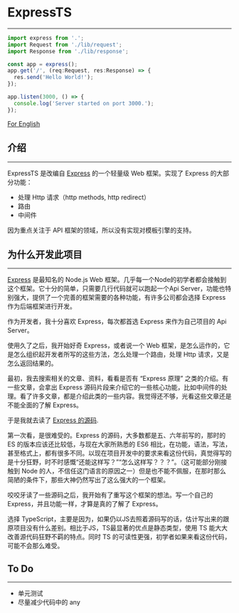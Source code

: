 # ExpressTS
------

```js
import express from '.';
import Request from './lib/request';
import Response from './lib/response';

const app = express();
app.get('/', (req:Request, res:Response) => {
  res.send('Hello World!');
});

app.listen(3000, () => {
  console.log('Server started on port 3000.');
});

```

[For English](https://github.com/gbsayou/expressts/blob/master/README.en.md)

## 介绍
------

ExpressTS 是改编自 [Express](https://expressjs.com/) 的一个轻量级 Web 框架。实现了 Express 的大部分功能：

 * 处理 Http 请求（http methods, http redirect）
 * 路由
 * 中间件

因为重点关注于 API 框架的领域，所以没有实现对模板引擎的支持。

## 为什么开发此项目
----

[Express](https://expressjs.com/) 是最知名的 Node.js Web 框架。几乎每一个Node的初学者都会接触到这个框架。它十分的简单，只需要几行代码就可以跑起一个Api Server，功能也特别强大，提供了一个完善的框架需要的各种功能，有许多公司都会选择 Express 作为后端框架进行开发。

作为开发者，我十分喜欢 Express，每次都首选 Express 来作为自己项目的 Api Server。

使用久了之后，我开始好奇 Express，或者说一个 Web 框架，是怎么运作的，它是怎么组织起开发者所写的这些方法，怎么处理一个路由，处理 Http 请求，又是怎么返回结果的。

最初，我去搜索相关的文章、资料，看看是否有 “Express 原理” 之类的介绍。有一些文章，会拿出 Express 源码片段来介绍它的一些核心功能，比如中间件的处理。看了许多文章，都是介绍此类的一些内容。我觉得还不够，光看这些文章还是不能全面的了解 Express。

于是我就去读了 [Express 的源码](https://github.com/expressjs/express).

第一次看，是很难受的。Express 的源码，大多数都是五、六年前写的，那时的 ES 的版本应该还比较低，与现在大家所熟悉的 ES6 相比，在功能，语法，写法，甚至格式上，都有很多不同。以现在项目开发中的要求来看这份代码，真觉得写的是十分狂野，时不时感慨“还能这样写？”“怎么这样写？？？”。（这可能部分刚接触到 Node 的人，不信任这门语言的原因之一）但是也不能不佩服，在那时那么简陋的条件下，那些大神仍然写出了这么强大的一个框架。

咬咬牙读了一些源码之后，我开始有了重写这个框架的想法。写一个自己的 Express，并且功能一样，才算是真的了解了 Express。

选择 TypeScript，主要是因为，如果仍以JS去照着源码写的话，估计写出来的跟原项目没有什么差别。相比于JS，TS最显著的优点是静态类型，使用 TS 能大大改善源代码狂野不羁的特点。同时 TS 的可读性更强，初学者如果来看这份代码，可能不会那么难受。

## To Do
----
 * 单元测试
 * 尽量减少代码中的 any
